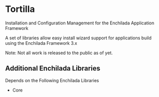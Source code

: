 Tortilla
===========

Installation and Configuration Management for the Enchilada Application Framework

A set of libraries allow easy install wizard support for applications build using the Enchilada Framework 3.x

Note: Not all work is released to the public as of yet.

Additional Enchilada Libraries
------------------------------

Depends on the Following Enchilada Libraries

- Core